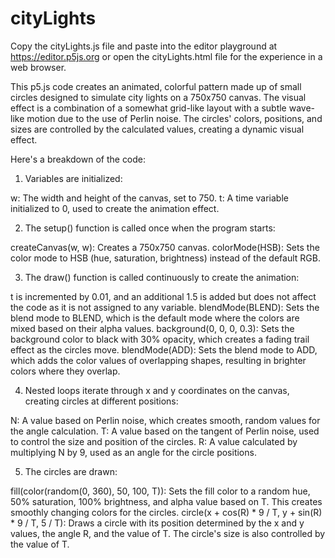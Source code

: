 # cityLights

Copy the cityLights.js file and paste into the editor playground at https://editor.p5js.org or open the cityLights.html file for the experience in a web browser.

This p5.js code creates an animated, colorful pattern made up of small circles designed to simulate city lights on a 750x750 canvas. The visual effect is a combination of a somewhat grid-like layout with a subtle wave-like motion due to the use of Perlin noise. The circles' colors, positions, and sizes are controlled by the calculated values, creating a dynamic visual effect.

Here's a breakdown of the code:

1. Variables are initialized:

w: The width and height of the canvas, set to 750.
t: A time variable initialized to 0, used to create the animation effect.

2. The setup() function is called once when the program starts:

createCanvas(w, w): Creates a 750x750 canvas.
colorMode(HSB): Sets the color mode to HSB (hue, saturation, brightness) instead of the default RGB.

3. The draw() function is called continuously to create the animation:

t is incremented by 0.01, and an additional 1.5 is added but does not affect the code as it is not assigned to any variable.
blendMode(BLEND): Sets the blend mode to BLEND, which is the default mode where the colors are mixed based on their alpha values.
background(0, 0, 0, 0.3): Sets the background color to black with 30% opacity, which creates a fading trail effect as the circles move.
blendMode(ADD): Sets the blend mode to ADD, which adds the color values of overlapping shapes, resulting in brighter colors where they overlap.

4. Nested loops iterate through x and y coordinates on the canvas, creating circles at different positions:

N: A value based on Perlin noise, which creates smooth, random values for the angle calculation.
T: A value based on the tangent of Perlin noise, used to control the size and position of the circles.
R: A value calculated by multiplying N by 9, used as an angle for the circle positions.

5. The circles are drawn:

fill(color(random(0, 360), 50, 100, T)): Sets the fill color to a random hue, 50% saturation, 100% brightness, and alpha value based on T. This creates smoothly changing colors for the circles.
circle(x + cos(R) * 9 / T, y + sin(R) * 9 / T, 5 / T): Draws a circle with its position determined by the x and y values, the angle R, and the value of T. The circle's size is also controlled by the value of T.
